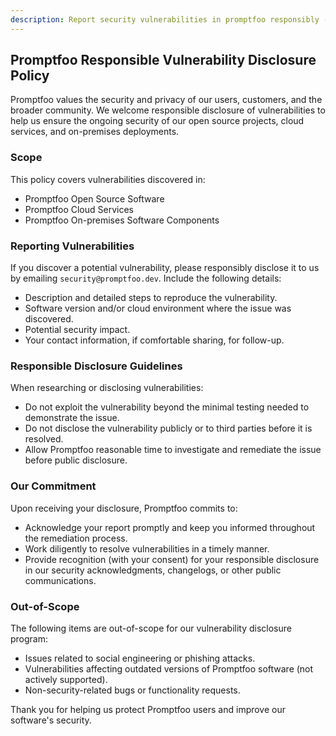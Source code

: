```yaml
---
description: Report security vulnerabilities in promptfoo responsibly - guidelines for disclosure, safe harbor provisions, and bug bounty information
---
```


## Promptfoo Responsible Vulnerability Disclosure Policy

Promptfoo values the security and privacy of our users, customers, and the broader community. We welcome responsible disclosure of vulnerabilities to help us ensure the ongoing security of our open source projects, cloud services, and on-premises deployments.

### Scope

This policy covers vulnerabilities discovered in:

- Promptfoo Open Source Software
- Promptfoo Cloud Services
- Promptfoo On-premises Software Components

### Reporting Vulnerabilities

If you discover a potential vulnerability, please responsibly disclose it to us by emailing `security@promptfoo.dev`. Include the following details:

- Description and detailed steps to reproduce the vulnerability.
- Software version and/or cloud environment where the issue was discovered.
- Potential security impact.
- Your contact information, if comfortable sharing, for follow-up.

### Responsible Disclosure Guidelines

When researching or disclosing vulnerabilities:

- Do not exploit the vulnerability beyond the minimal testing needed to demonstrate the issue.
- Do not disclose the vulnerability publicly or to third parties before it is resolved.
- Allow Promptfoo reasonable time to investigate and remediate the issue before public disclosure.

### Our Commitment

Upon receiving your disclosure, Promptfoo commits to:

- Acknowledge your report promptly and keep you informed throughout the remediation process.
- Work diligently to resolve vulnerabilities in a timely manner.
- Provide recognition (with your consent) for your responsible disclosure in our security acknowledgments, changelogs, or other public communications.

### Out-of-Scope

The following items are out-of-scope for our vulnerability disclosure program:

- Issues related to social engineering or phishing attacks.
- Vulnerabilities affecting outdated versions of Promptfoo software (not actively supported).
- Non-security-related bugs or functionality requests.

Thank you for helping us protect Promptfoo users and improve our software's security.
